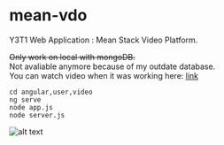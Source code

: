# mean-vdo
Y3T1 Web Application : Mean Stack Video Platform.

~~Only work on local with mongoDB.~~\
Not avaliable anymore because of my outdate database.\
You can watch video when it was working here: [link](https://drive.google.com/file/d/1IO5YCmWeStAAH2Y1Asr7w_W6medVn2Yf/view)
```
cd angular,user,video
ng serve
node app.js
node server.js
```
![alt text](https://github.com/pnvttk/mean-vdo/blob/main/pv.png?raw=true)

